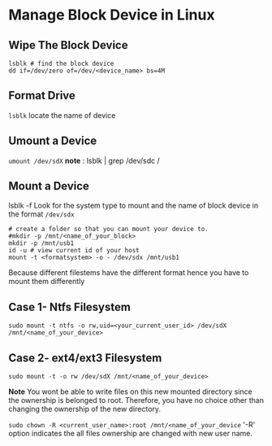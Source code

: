 # Manage Block Device in Linux

## Wipe The Block Device 
```
lsblk # find the block device
dd if=/dev/zero of=/dev/<device_name> bs=4M
```

## Format Drive
`lsblk` locate the name of device

## Umount a Device
`umount /dev/sdX`
**note** : lsblk | grep /dev/sdc /

## Mount a Device
lsblk -f
Look for the system type to mount and the name of block device in the format `/dev/sdx`

```
# create a folder so that you can mount your device to.
#mkdir -p /mnt/<name_of_your_block>
mkdir -p /mnt/usb1
id -u # view current id of your host  
mount -t <formatsystem> -o - /dev/sdx /mnt/usb1
```

Because different filestems have the different format hence you have to mount them differently 

## Case 1- Ntfs Filesystem 
`sudo mount -t ntfs -o rw,uid=<your_current_user_id> /dev/sdX /mnt/<name_of_your_device>`

## Case 2- ext4/ext3 Filesystem
`sudo mount -t -o rw /dev/sdX /mnt/<name_of_your_device>`

**Note** You wont be able to write files on this new mounted directory since the ownership is belonged to root. Therefore, you have no choice other than changing the ownership of the new directory.

`sudo chown -R <current_user_name>:root /mnt/<name_of_your_device`
'-R' option indicates the all files ownership are changed with new user name.


